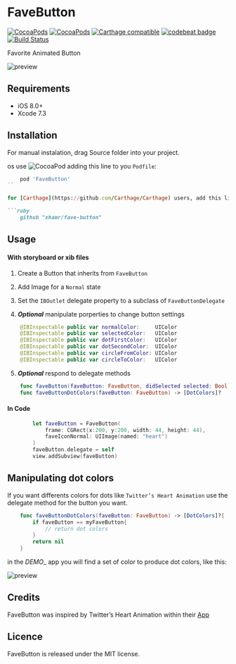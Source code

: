 # FaveButton

[![CocoaPods](https://img.shields.io/cocoapods/p/FaveButton.svg)](https://cocoapods.org/pods/FaveButton)
[![CocoaPods](https://img.shields.io/cocoapods/v/FaveButton.svg)](http://cocoapods.org/pods/FaveButton)
[![Carthage compatible](https://img.shields.io/badge/Carthage-compatible-4BC51D.svg?style=flat)](https://github.com/xhamr/fave-button)
[![codebeat badge](https://codebeat.co/badges/580517f8-efc8-4d20-89aa-900531610144)](https://codebeat.co/projects/github-com-xhamr-fave-button)
[![Build Status](https://travis-ci.org/xhamr/fave-button.svg?branch=master)](https://travis-ci.org/xhamr/fave-button)

Favorite Animated Button


![preview](https://github.com/xhamr/fave-button/blob/master/fave-button1.gif)


## Requirements

- iOS 8.0+
- Xcode 7.3

## Installation

For manual instalation, drag Source folder into your project.

os use ![CocoaPod](https://cocoapods.org) adding this line to you `Podfile`:

```ruby
	pod 'FaveButton'
``

for [Carthage](https://github.com/Carthage/Carthage) users, add this line to you `Cartfile`

```ruby
	github "xhamr/fave-button"
```


## Usage

#### With storyboard or xib files

1) Create a Button that inherits from `FaveButton`

2) Add Image for a `Normal` state

3) Set the `IBOutlet` delegate property to a subclass of `FaveButtonDelegate`

4) ___Optional___ manipulate porperties to change button settings

```swift
    @IBInspectable public var normalColor:     UIColor
    @IBInspectable public var selectedColor:   UIColor
    @IBInspectable public var dotFirstColor:   UIColor
    @IBInspectable public var dotSecondColor:  UIColor
    @IBInspectable public var circleFromColor: UIColor
    @IBInspectable public var circleToColor:   UIColor
```
 
 5) ___Optional___ respond to delegate methods

 ```swift
     func faveButton(faveButton: FaveButton, didSelected selected: Bool)    
	 func faveButtonDotColors(faveButton: FaveButton) -> [DotColors]?     
 ```


#### In Code

```swift
        let faveButton = FaveButton(
            frame: CGRect(x:200, y:200, width: 44, height: 44),
            faveIconNormal: UIImage(named: "heart")
        )
        faveButton.delegate = self
        view.addSubview(faveButton)
```

## Manipulating dot colors

If you want differents colors for dots like `Twitter’s Heart Animation` use the delegate method for the button you want.

```swift
	func faveButtonDotColors(faveButton: FaveButton) -> [DotColors]?{
		if faveButton == myFaveButton{
			// return dot colors
		}
		return nil
	}
```

in the _DEMO__ app you will find a set of color to produce dot colors, like this:

![preview](https://github.com/xhamr/fave-button/blob/master/fave-button2.gif)



## Credits

FaveButton was inspired by Twitter’s Heart Animation within their [App](https://itunes.apple.com/us/app/twitter/id333903271)


## Licence

FaveButton is released under the MIT license.











